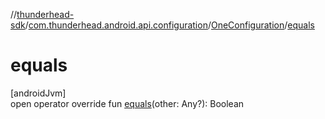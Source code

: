 //[thunderhead-sdk](../../../index.md)/[com.thunderhead.android.api.configuration](../index.md)/[OneConfiguration](index.md)/[equals](equals.md)

# equals

[androidJvm]\
open operator override fun [equals](equals.md)(other: Any?): Boolean
